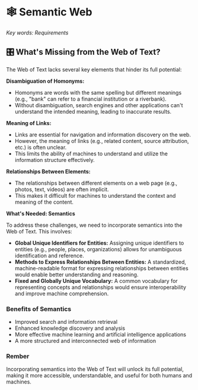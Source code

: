 # 🕸️ Semantic Web

_Key words: Requirements_

## 🎛️ What's Missing from the Web of Text?

The Web of Text lacks several key elements that hinder its full potential:

**Disambiguation of Homonyms:**

- Homonyms are words with the same spelling but different meanings (e.g., "bank" can refer to a financial institution or a riverbank).
- Without disambiguation, search engines and other applications can't understand the intended meaning, leading to inaccurate results.

**Meaning of Links:**

- Links are essential for navigation and information discovery on the web.
- However, the meaning of links (e.g., related content, source attribution, etc.) is often unclear.
- This limits the ability of machines to understand and utilize the information structure effectively.

**Relationships Between Elements:**

- The relationships between different elements on a web page (e.g., photos, text, videos) are often implicit.
- This makes it difficult for machines to understand the context and meaning of the content.

**What's Needed: Semantics**

To address these challenges, we need to incorporate semantics into the Web of Text. This involves:

- **Global Unique Identifiers for Entities:** Assigning unique identifiers to entities (e.g., people, places, organizations) allows for unambiguous identification and reference.
- **Methods to Express Relationships Between Entities:** A standardized, machine-readable format for expressing relationships between entities would enable better understanding and reasoning.
- **Fixed and Globally Unique Vocabulary:** A common vocabulary for representing concepts and relationships would ensure interoperability and improve machine comprehension.

### Benefits of Semantics

- Improved search and information retrieval
- Enhanced knowledge discovery and analysis
- More effective machine learning and artificial intelligence applications
- A more structured and interconnected web of information

### Rember

Incorporating semantics into the Web of Text will unlock its full potential, making it more accessible, understandable, and useful for both humans and machines.
